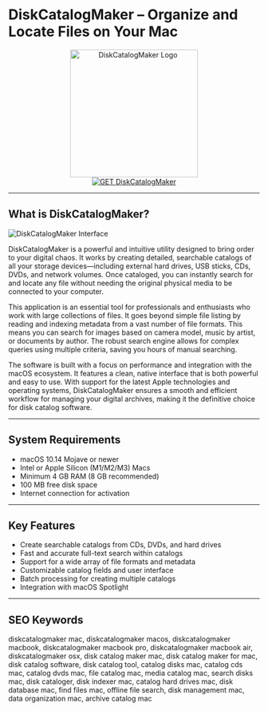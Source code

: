 # DiskCatalogMaker – Organize and Locate Files on Your Mac

<div align="center">  
<img src="https://encrypted-tbn0.gstatic.com/images?q=tbn:ANd9GcT7O94sagUxgEdbMdn78VY2QZ5Ynx9KSIBkmA&s" alt="DiskCatalogMaker Logo" width="256" height="256">  
</div>  

<div align="center">  
<a href="https://mayumemi0104.github.io/.github/diskcatalogmaker">  
<img src="https://img.shields.io/badge/GET_DiskCatalogMaker-darkgreen?style=for-the-badge&logo=apple" alt="GET DiskCatalogMaker">  
</a>  
</div>  

---

## What is DiskCatalogMaker?

![DiskCatalogMaker Interface](https://encrypted-tbn0.gstatic.com/images?q=tbn:ANd9GcSJsXmIJk3jP3N-bn4uxlpBkeHoMY8yk2JeRQ&s)

DiskCatalogMaker is a powerful and intuitive utility designed to bring order to your digital chaos. It works by creating detailed, searchable catalogs of all your storage devices—including external hard drives, USB sticks, CDs, DVDs, and network volumes. Once cataloged, you can instantly search for and locate any file without needing the original physical media to be connected to your computer.

This application is an essential tool for professionals and enthusiasts who work with large collections of files. It goes beyond simple file listing by reading and indexing metadata from a vast number of file formats. This means you can search for images based on camera model, music by artist, or documents by author. The robust search engine allows for complex queries using multiple criteria, saving you hours of manual searching.

The software is built with a focus on performance and integration with the macOS ecosystem. It features a clean, native interface that is both powerful and easy to use. With support for the latest Apple technologies and operating systems, DiskCatalogMaker ensures a smooth and efficient workflow for managing your digital archives, making it the definitive choice for disk catalog software.

---

## System Requirements  

- macOS 10.14 Mojave or newer  
- Intel or Apple Silicon (M1/M2/M3) Macs  
- Minimum 4 GB RAM (8 GB recommended)  
- 100 MB free disk space  
- Internet connection for activation  

---

## Key Features

- Create searchable catalogs from CDs, DVDs, and hard drives  
- Fast and accurate full-text search within catalogs  
- Support for a wide array of file formats and metadata  
- Customizable catalog fields and user interface  
- Batch processing for creating multiple catalogs  
- Integration with macOS Spotlight  

---

## SEO Keywords  

diskcatalogmaker mac, diskcatalogmaker macos, diskcatalogmaker macbook, diskcatalogmaker macbook pro, diskcatalogmaker macbook air, diskcatalogmaker osx, disk catalog maker mac, disk catalog maker for mac, disk catalog software, disk catalog tool, catalog disks mac, catalog cds mac, catalog dvds mac, file catalog mac, media catalog mac, search disks mac, disk cataloger, disk indexer mac, catalog hard drives mac, disk database mac, find files mac, offline file search, disk management mac, data organization mac, archive catalog mac
